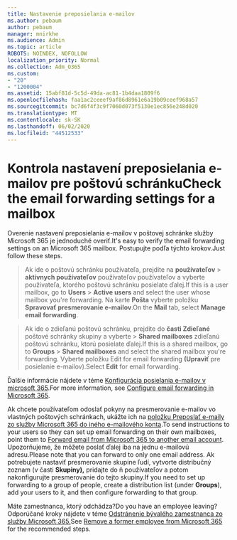 ```yaml
---
title: Nastavenie preposielania e-mailov
ms.author: pebaum
author: pebaum
manager: mnirkhe
ms.audience: Admin
ms.topic: article
ROBOTS: NOINDEX, NOFOLLOW
localization_priority: Normal
ms.collection: Adm_O365
ms.custom:
- "20"
- "1200004"
ms.assetid: 15abf81d-5c5d-49da-ac81-1b4daa1809f6
ms.openlocfilehash: faa1ac2ceeef9af86d8961e6a19b09ceef968a57
ms.sourcegitcommit: bc7d6f4f3c9f7060d073f5130e1ec856e248d020
ms.translationtype: MT
ms.contentlocale: sk-SK
ms.lasthandoff: 06/02/2020
ms.locfileid: "44512533"
---
```

# <a name="check-the-email-forwarding-settings-for-a-mailbox"></a><span data-ttu-id="e6f63-102">Kontrola nastavení preposielania e-mailov pre poštovú schránku</span><span class="sxs-lookup"><span data-stu-id="e6f63-102">Check the email forwarding settings for a mailbox</span></span>

<span data-ttu-id="e6f63-103">Overenie nastavení preposielania e-mailov v poštovej schránke služby Microsoft 365 je jednoduché overiť.</span><span class="sxs-lookup"><span data-stu-id="e6f63-103">It's easy to verify the email forwarding settings on an Microsoft 365 mailbox.</span></span> <span data-ttu-id="e6f63-104">Postupujte podľa týchto krokov.</span><span class="sxs-lookup"><span data-stu-id="e6f63-104">Just follow these steps.</span></span>
  
> <span data-ttu-id="e6f63-105">Ak ide o poštovú schránku používateľa, prejdite na **používateľov** \> **aktívnych používateľov** používateľov používateľov a vyberte používateľa, ktorého poštovú schránku posielate ďalej.</span><span class="sxs-lookup"><span data-stu-id="e6f63-105">If this is a user mailbox, go to **Users** \> **Active users** and select the user whose mailbox you're forwarding.</span></span> <span data-ttu-id="e6f63-106">Na karte **Pošta** vyberte položku **Spravovať presmerovanie e-mailov**.</span><span class="sxs-lookup"><span data-stu-id="e6f63-106">On the **Mail** tab, select **Manage email forwarding**.</span></span>

> <span data-ttu-id="e6f63-107">Ak ide o zdieľanú poštovú schránku, prejdite do **časti Zdieľané** poštové schránky skupiny a vyberte \> **Shared mailboxes** zdieľanú poštovú schránku, ktorú posielate ďalej.</span><span class="sxs-lookup"><span data-stu-id="e6f63-107">If this is a shared mailbox, go to **Groups** \> **Shared mailboxes** and select the shared mailbox you're forwarding.</span></span> <span data-ttu-id="e6f63-108">Vyberte položku Edit for email forwarding **(Upraviť** pre posielanie e-mailov).</span><span class="sxs-lookup"><span data-stu-id="e6f63-108">Select **Edit** for email forwarding.</span></span>

<span data-ttu-id="e6f63-109">Ďalšie informácie nájdete v téme [Konfigurácia posielania e-mailov v microsoft 365](https://docs.microsoft.com/microsoft-365/admin/email/configure-email-forwarding).</span><span class="sxs-lookup"><span data-stu-id="e6f63-109">For more information, see [Configure email forwarding in Microsoft 365](https://docs.microsoft.com/microsoft-365/admin/email/configure-email-forwarding).</span></span>
  
<span data-ttu-id="e6f63-110">Ak chcete používateľom odoslať pokyny na presmerovanie e-mailov vo vlastných poštových schránkach, ukážte ich na [položku Preposlať e-maily zo služby Microsoft 365 do iného e-mailového konta](https://support.office.com/article/Forward-email-from-Office-365-to-another-email-account-1ed4ee1e-74f8-4f53-a174-86b748ff6a0e).</span><span class="sxs-lookup"><span data-stu-id="e6f63-110">To send instructions to your users so they can set up email forwarding on their own mailboxes, point them to [Forward email from Microsoft 365 to another email account](https://support.office.com/article/Forward-email-from-Office-365-to-another-email-account-1ed4ee1e-74f8-4f53-a174-86b748ff6a0e).</span></span> <span data-ttu-id="e6f63-111">Upozorňujeme, že môžete poslať ďalej iba na jednu e-mailovú adresu.</span><span class="sxs-lookup"><span data-stu-id="e6f63-111">Please note that you can forward to only one email address.</span></span> <span data-ttu-id="e6f63-112">Ak potrebujete nastaviť presmerovanie skupine ľudí, vytvorte distribučný zoznam (v časti **Skupiny),** pridajte do ň používateľov a potom nakonfigurujte presmerovanie do tejto skupiny.</span><span class="sxs-lookup"><span data-stu-id="e6f63-112">If you need to set up forwarding to a group of people, create a distribution list (under **Groups**), add your users to it, and then configure forwarding to that group.</span></span>
  
<span data-ttu-id="e6f63-113">Máte zamestnanca, ktorý odchádza?</span><span class="sxs-lookup"><span data-stu-id="e6f63-113">Do you have an employee leaving?</span></span> <span data-ttu-id="e6f63-114">Odporúčané kroky nájdete v téme [Odstránenie bývalého zamestnanca zo služby Microsoft 365.](https://docs.microsoft.com/microsoft-365/admin/add-users/remove-former-employee)</span><span class="sxs-lookup"><span data-stu-id="e6f63-114">See [Remove a former employee from Microsoft 365](https://docs.microsoft.com/microsoft-365/admin/add-users/remove-former-employee) for the recommended steps.</span></span>